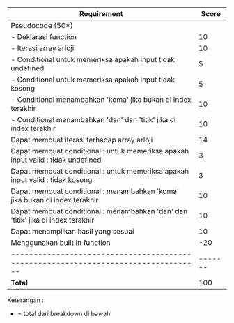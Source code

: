 | Requirement                                                                        | Score   |
| ---------------------------------------------------------------------------------- | ------- |
| Pseudocode (50*)                                                                   |         |
| - Deklarasi function                                                               | 10      |
| - Iterasi array arloji                                                             | 10      |
| - Conditional untuk memeriksa apakah input tidak undefined                         | 5       |
| - Conditional untuk memeriksa apakah input tidak kosong                            | 5       |
| - Conditional menambahkan 'koma' jika bukan di index terakhir                      | 10      |
| - Conditional menambahkan 'dan' dan 'titik' jika di index terakhir                 | 10      |
| Dapat membuat iterasi terhadap array arloji                                        | 14      |
| Dapat membuat conditional : untuk memeriksa apakah input valid : tidak undefined   | 3       |
| Dapat membuat conditional : untuk memeriksa apakah input valid : tidak kosong      | 3       |
| Dapat membuat conditional : menambahkan 'koma' jika bukan di index terakhir        | 10      |
| Dapat membuat conditional : menambahkan 'dan' dan 'titik' jika di index terakhir   | 10      |
| Dapat menampilkan hasil yang sesuai                                                | 10      |
| Menggunakan built in function                                                      | -20     |
| ---------------------------------------------------------------------------------- | ------- |
| **Total**                                                                          | 100     |

Keterangan :

* = total dari breakdown di bawah
